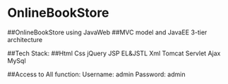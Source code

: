 # OnlineBookStore
##OnlineBookStore using JavaWeb
##MVC model and JavaEE 3-tier architecture

##Tech Stack:
##Html Css jQuery JSP EL&JSTL Xml Tomcat Servlet Ajax MySql

##Access to All function:
Username: admin
Password: admin
